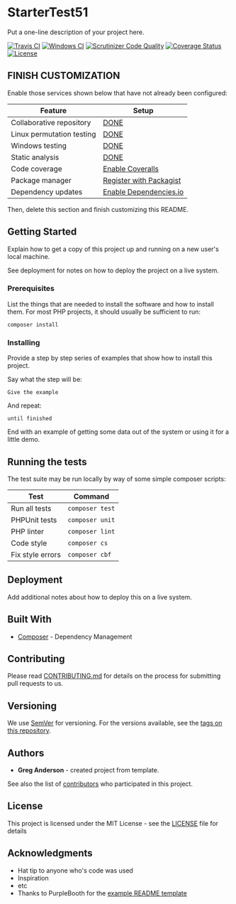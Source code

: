 # StarterTest51

Put a one-line description of your project here.

[![Travis CI](https://travis-ci.org/greg-1-anderson/starter-test-51.svg?branch=master)](https://travis-ci.org/greg-1-anderson/starter-test-51)
[![Windows CI](https://ci.appveyor.com/api/projects/status/g1r6jcvhxqrksv49?svg=true)](https://ci.appveyor.com/project/greg-1-anderson/starter-test-51)
[![Scrutinizer Code Quality](https://scrutinizer-ci.com/g/greg-1-anderson/starter-test-51/badges/quality-score.png?b=master)](https://scrutinizer-ci.com/g/greg-1-anderson/starter-test-51/?branch=master)
[![Coverage Status](https://coveralls.io/repos/github/greg-1-anderson/starter-test-51/badge.svg?branch=master)](https://coveralls.io/github/greg-1-anderson/starter-test-51?branch=master) 
[![License](https://poser.pugx.org/greg-1-anderson/starter-test-51/license)](https://github.com/greg-1-anderson/starter-test-51//master/LICENSE)

## FINISH CUSTOMIZATION

Enable those services shown below that have not already been configured:

| Feature                   | Setup
| ------------------------- | ----------------
| Collaborative repository  | [DONE](https://github.com/greg-1-anderson/starter-test-51)
| Linux permutation testing | [DONE](https://travis-ci.org/greg-1-anderson/starter-test-51)
| Windows testing           | [DONE](https://ci.appveyor.com/project/greg-1-anderson/starter-test-51)
| Static analysis           | [DONE](https://scrutinizer-ci.com/g/greg-1-anderson/starter-test-51/)
| Code coverage             | [Enable Coveralls](https://coveralls.io/repos/new)
| Package manager           | [Register with Packagist](https://packagist.org/packages/submit)
| Dependency updates        | [Enable Dependencies.io](https://app.dependencies.io/add-project)

Then, delete this section and finish customizing this README.

## Getting Started

Explain how to get a copy of this project up and running on a new user's local machine.

See deployment for notes on how to deploy the project on a live system.

### Prerequisites

List the things that are needed to install the software and how to install them. For most PHP projects, it should usually be sufficient to run:

```
composer install
```

### Installing

Provide a step by step series of examples that show how to install this project.

Say what the step will be:

```
Give the example
```

And repeat:

```
until finished
```

End with an example of getting some data out of the system or using it for a little demo.

## Running the tests

The test suite may be run locally by way of some simple composer scripts:

| Test             | Command
| ---------------- | ---
| Run all tests    | `composer test`
| PHPUnit tests    | `composer unit`
| PHP linter       | `composer lint`
| Code style       | `composer cs`     
| Fix style errors | `composer cbf`


## Deployment

Add additional notes about how to deploy this on a live system.

## Built With

* [Composer](https://getcomposer.org/) - Dependency Management

## Contributing

Please read [CONTRIBUTING.md](CONTRIBUTING.md) for details on the process for submitting pull requests to us.

## Versioning

We use [SemVer](http://semver.org/) for versioning. For the versions available, see the [tags on this repository](https://github.com/greg-1-anderson/starter-test-51/tags). 

## Authors

* **Greg Anderson** - created project from template.

See also the list of [contributors](https://github.com/greg-1-anderson/starter-test-51/contributors) who participated in this project.

## License

This project is licensed under the MIT License - see the [LICENSE](LICENSE) file for details

## Acknowledgments

* Hat tip to anyone who's code was used
* Inspiration
* etc
* Thanks to PurpleBooth for the [example README template](https://gist.github.com/PurpleBooth/109311bb0361f32d87a2)
